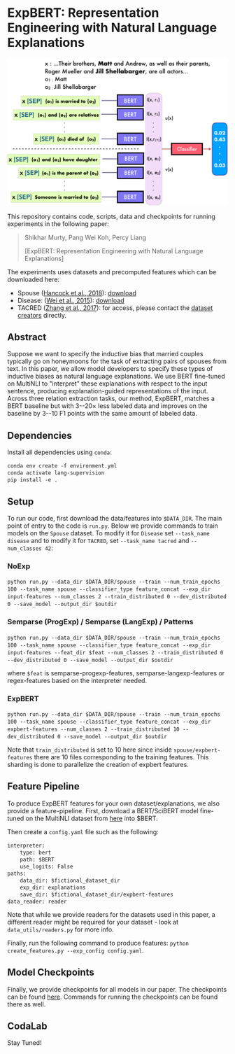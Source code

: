 # ExpBERT: Representation Engineering with Natural Language Explanations

<p align="center">
  <img src="assets/expbert.png" width="550" title="Overview of the ExpBERT approach." alt="Overview of the ExpBERT approach.">
</p>

This repository contains code, scripts, data and checkpoints for running experiments in the following paper:
> Shikhar Murty, Pang Wei Koh, Percy Liang
>
> [ExpBERT: Representation Engineering with Natural Language Explanations]

The experiments uses datasets and precomputed features which can be downloaded here:
- Spouse ([Hancock et al., 2018](https://arxiv.org/abs/1805.03818)): [download](https://drive.google.com/drive/folders/18x2l0oEnudXATN0K91L75uT_Ag0YF_6P?usp=sharing)
- Disease: ([Wei et al., 2015](https://www.researchgate.net/profile/Yifan_Peng2/publication/288971322_Overview_of_the_BioCreative_V_chemical_disease_relation_CDR_task/links/56b2353708ae56d7b06cabe9.pdf)): [download](https://drive.google.com/drive/folders/1fZEFbWX0e7IZhzNPDroeD8gzu0VoERxt?usp=sharing)
- TACRED ([Zhang et al., 2017](https://nlp.stanford.edu/projects/tacred/)): for access, please contact the [dataset creators](https://nlp.stanford.edu/projects/tacred/) directly.

## Abstract

Suppose we want to specify the inductive bias that married couples typically go on honeymoons for the task of extracting pairs of spouses from text. In this paper, we allow model developers to specify these types of inductive biases as natural language explanations. We use BERT fine-tuned on MultiNLI to "interpret" these explanations with respect to the input sentence, producing explanation-guided representations of the input. Across three relation extraction tasks, our method, ExpBERT, matches a BERT baseline but with 3--20$\times$ less labeled data and improves on the baseline by 3--10 F1 points with the same amount of labeled data.

## Dependencies

Install all dependencies using `conda`:
```
conda env create -f environment.yml
conda activate lang-supervision
pip install -e .
```

## Setup

To run our code, first download the data/features into `$DATA_DIR`. The main point of entry to the code is `run.py`. Below we provide commands to train models on the `Spouse` dataset. To modify it for `Disease` set `--task_name disease` and to modify it for `TACRED`, set `--task_name tacred` and  `--num_classes 42`:

### NoExp

`python run.py --data_dir $DATA_DIR/spouse --train --num_train_epochs 100 --task_name spouse --classifier_type feature_concat --exp_dir input-features --num_classes 2 --train_distributed 0 --dev_distributed 0 --save_model --output_dir $outdir`

### Semparse (ProgExp) / Semparse (LangExp) / Patterns

`python run.py --data_dir $DATA_DIR/spouse --train --num_train_epochs 100 --task_name spouse --classifier_type feature_concat --exp_dir input-features --feat_dir $feat --num_classes 2 --train_distributed 0 --dev_distributed 0 --save_model --output_dir $outdir`

where `$feat` is semparse-progexp-features, semparse-langexp-features or regex-features based on the interpreter needed.

### ExpBERT

`python run.py --data_dir $DATA_DIR/spouse --train --num_train_epochs 100 --task_name spouse --classifier_type feature_concat --exp_dir expbert-features --num_classes 2 --train_distributed 10 --dev_distributed 0 --save_model --output_dir $outdir`

Note that `train_distributed` is set to 10 here since inside `spouse/expbert-features` there are 10 files corresponding to the training features. This sharding is done to parallelize the creation of expbert features.

## Feature Pipeline
To produce ExpBERT features for your own dataset/explanations, we also provide a feature-pipeline. First, download a BERT/SciBERT model fine-tuned on the MultiNLI dataset from [here](https://drive.google.com/drive/folders/18mtsUyvjBU2JHtMjFG_xqSLm-q-0odPH?usp=sharing) into $BERT. 


Then create a `config.yaml` file such as the following:

```
interpreter:
    type: bert
    path: $BERT
    use_logits: False
paths:
    data_dir: $fictional_dataset_dir
    exp_dir: explanations
    save_dir: $fictional_dataset_dir/expbert-features
data_reader: reader
```

Note that while we provide readers for the datasets used in this paper, a different reader might be required for your dataset - look at `data_utils/readers.py` for more info.

Finally, run the following command to produce features: `python create_features.py --exp_config config.yaml`. 

## Model Checkpoints

Finally, we provide checkpoints for all models in our paper. The checkpoints can be found [here](https://drive.google.com/drive/folders/1cTITDWxUSMHiVYeGd0BL0mydGFanwUcW?usp=sharing). Commands for running the checkpoints can be found there as well.

## CodaLab

Stay Tuned!
